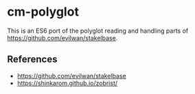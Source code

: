 # cm-polyglot

This is an ES6 port of the polyglot reading and handling parts of
https://github.com/evilwan/stakelbase.

## References

- https://github.com/evilwan/stakelbase
- https://shinkarom.github.io/zobrist/